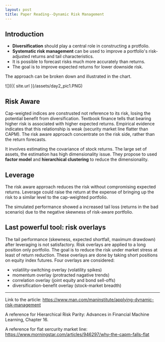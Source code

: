 ```yaml
---
layout: post
title: Paper Reading--Dynamic Risk Management
---
```



## Introduction
- **Diversification** should play a central role in constructing a protfolio.
- **Systematic risk management** can be used to improve a portfolio's risk-adjusted returns and tail characteristics.
- It is possible to forecast risks much more accurately than returns.
- The goal is to improve expected returns for lower downside risk. 

The approach can be broken down and illustrated in the chart.

![]({{ site.url }}/assets/day2_pic1.PNG)

## Risk Aware
Cap-weigted indices are construsted not reference to its risk, losing the potential benefit from diversification. Textbook finance tells that bearing higher risk is associated with higher expected returns.
Empirical evidence indicates that this relationship is weak (security market line flatter than CAPM). The risk aware approach concentrate on the risk side, rather than the return forecasts. 

It involves estimating the covariance of stock returns. The large set of assets, the estimation has high dimensionality issue. They propose to used **factor model** and **hierarchical clustering** to reduce the dimensionality.

## Leverage
The risk aware approach reduces the risk without compromising expected returns. Leverage could raise the return at the expense of bringing up the risk to a similar level to the cap-weighted portfolio.

The simulated performance showed a increased tail loss (returns in the bad scenario) due to the negative skewness of risk-aware portfolio. 

## Last powerful tool: risk overlays

The tail performance (skewness, expected shortfall, maximum drawdown) after leveraging is not satisfactory. Risk overlays are applied to a long position only portfolio. The goal is to reduce the risk under market stress at least of return reduction. These overlays are done by taking short positions on equity index futures. Four overlays are considered:

- volatility-switching overlay (volatility spikes)
- momentum overlay (protracted nagative trends)
- correlation overlay (joint equity and bond sell-offs)
- diversification-benefit overlay (stock-market breadth)



--- 

Link to the article: https://www.man.com/maninstitute/applying-dynamic-risk-management

A reference for Hierarchical Risk Parity: Advances in Financial Machine Learning, Chapter 16.

A reference for flat sercurity market line: https://www.morningstar.com/articles/946297/why-the-capm-falls-flat
